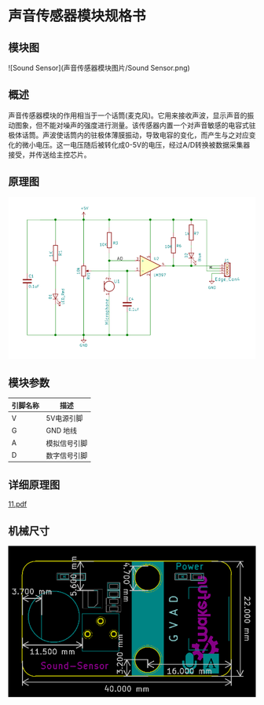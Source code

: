 # 声音传感器模块规格书

## 模块图

![Sound Sensor](声音传感器模块图片/Sound Sensor.png)

## 概述

​		声音传感器模块的作用相当于一个话筒(麦克风)。它用来接收声波，显示声音的振动图象，但不能对噪声的强度进行测量。该传感器内置一个对声音敏感的电容式驻极体话筒。声波使话筒内的驻极体薄膜振动，导致电容的变化，而产生与之对应变化的微小电压。这一电压随后被转化成0-5V的电压，经过A/D转换被数据采集器接受，并传送给主控芯片。

## 原理图

![04](声音传感器模块图片/19.png)

## 模块参数

| 引脚名称 | 描述         |
| -------- | ------------ |
| V        | 5V电源引脚   |
| G        | GND 地线     |
| A        | 模拟信号引脚 |
| D        | 数字信号引脚 |

## 

## 详细原理图

 [11.pdf](声音传感器模块图片\11.pdf) 

## 机械尺寸

![03](声音传感器模块图片/13.png)